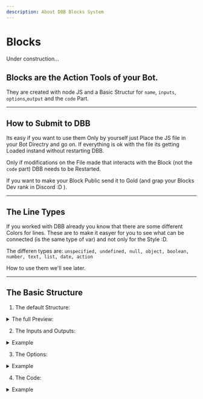 ```yaml
---
description: About DBB Blocks System
---
```


# Blocks

Under construction...

## Blocks are the Action Tools of your Bot. 
They are created with node JS and a Basic Structur for `name`, `inputs`, `options`,`output` and the `code` Part.

---

## How to Submit to DBB
Its easy if you want to use them Only by yourself just Place the JS file in your Bot Directry and go on. If everything is ok with the file its getting Loaded instand without restarting DBB.

Only if modifications on the File made that interacts with the Block (not the `code` part) DBB needs to be Restarted.

If you want to make your Block Public send it to Gold (and grap your Blocks Dev rank in Discord :D ).

---

## The Line Types

If you worked with DBB already you know that there are some different Colors for lines. These are to make it easyer for you to see what can be connected (is the same type of var) and not only for the Style :D.

The differen types are:
` unspecified, undefined, null, object, boolean, number, text, list, date, action `

How to use them we'll see later.

---

## The Basic Structure

1. The default Structure:
<details>
  <summary>The full Preview:</summary>
  
  This Structur is the Block that get showed in the DBB-Editor, there you can place Stuff like Name, Description, Category and more.
  Please make shure that you arent use the same Name for tow Blocks!
  
  ```javascript
  module.exports = {
    name: "",

    description: "",

    category: "",

    auto_execute: true,

    inputs: [],

    options: [],

    outputs: [],
    
    code: function(cache) {
        
    }
};
  ```
  
  *Note: Gold* **loves** *to see the the brake between the Object Keys ;), Simply add them befor sending it to him.* 
</details>

2. The Inputs and Outputs:
<details>
  <summary>Example</summary>
  
  These are The Inputs and Outputs of your Block showen in DBB-Editor.
  *If you Update something here please restart the DBB-Editor to see it.*
  
  ```javascript
    inputs/outputs: [
      {
            "name": "",
            "title": "",
            "description": "",
            "types": []
        }
    ]
    // types : unspecified, undefined, null, object, boolean, number, text, list, date, action
  ```  
  
  In the `name` field gets the Name of the Variable used in the code section. Please make shure that the Names are Unique for the File.
  
  `title` is the Name how its shown in DBB-Editor itself.
  
  `description` is the Text that Pops up if you hover on the Connectionpoint in DBB-Editor. Helpfull to Descripe the Types here ;).
  
   `types` is an Array of Types that can be Connected here. If you want only one Type to be connected use `[ "yourtype" ]`. If you need more, use a comma seperated list inside the `[]` like this `[ "unspecified", "undefined", "null", "object" ]`.
   
   The `inputs` field is an Array of Objects. That mean you can add as many Inputs you need by cloning the Object and add it again. To make it valid, **between** the Objects **needs** to be a `,`. Thats for all fields from type Array or Object!!!
   
   <details>
      <summary>Example</summary>
      
      ```javascript
      inputs: [
        {
            "name": "action",
            "title": "Action",
            "description": "Acceptable Types: Action\n\nDescription: Executes this block.",
            "types": ["action"]
        },
        {
            "name": "value",
            "title": "Value",
            "description": "Acceptable Types: Unspecified, Undefined, Null, Object, Boolean, Number, Text, List\n\nDescription: What it actually used for.",
            "types": ["unspecified", "undefined", "null", "object", "boolean", "number", "text", "list"]
        }
      ]
      
      ...
      
      outputs: [
        {
            "name": "action",
            "title": "Action",
            "description": "Type: Action\n\nDescription: Executes blocks.",
            "types": ["action"]
        }
      ]
      ```
      
      ]
   </details>
   
</details>

3. The Options:
<details>
  <summary>Example</summary>
  
  These are the Options of your Block showed in the DBB-Editor.
  *If you Update something here please restart the DBB-Editor to see it.*
  
  ### Basic Options
  
  ```javascript
    options: [
      {
            "name": "",
            "title": "",
            "description": "",
            "type": ""
        }
    ]
  ```
  
  #### The Option Types
  `type` supports `SELECT, TEXT, COLOR, NUMBER`
  
  By `type` => `COLOR` it will appere the Color-Picker to select a Color. 
  *Note: Gold loves his Color-Picker, like it to and he likes you back ;D*
  
  By `type` => `TEXT` or `NUMBER` a Field to type your Value in shows on the Block in DBB. 
  
  By `type` => `SELECT` a Dropdown Menu will be shown in DBB.
  
  If you use any other then `SELECT` you are fine with this Options Structure.
  If using `SELECT` you need to add the `options` field to the `options` Object. (yea sounds wired, just go on :D ) 
  The new `options` filed is an Array of Items.
  
  ```javascript
  /** value for code => */ 1 : "Option to Select" /** <= Shown in DBB */
  ```
  
  ##### The `options` in `options` array Example:
  
  ```javascript
    options:[
      {
        "name": "",
        "title": "",
        "description": "",
        "type": "SELECT",
        "options": [
          1 : "Option to Select 1",
          2 : "Option to Select 2",
          3 : ...
        ]
      }
    ]
  ```
  
</details>

4. The Code:
<details>
  <summary>Example</summary>
  
  The One and the only part that do something in your Bot.
  *All above is just to show it in the DBB Editor right.*
  
  For this Stuff you need some knowledge in Javascript.
  You can do mostly anything here.
  
  DBB always await the end of the Function to execute Block by Block.
  You only can controll where the Flow goes on.  
  
  ```javascript
    code: function(cache){
    
    }
  ```
  
  #### The `cache` Object
  
  The `cache` Object includes the information arround the Block. Without this the `code` can't interact with the lines.
  *You only need it for the included funktions from **this**.*
 
  <details>
    <summary>Example</summary>
  
  ```javascript
  {
  "name":"",
  "index":"",
  "workspace":"",
  "inputs":{},
  "outputs":{}
  }
  ```
  
  `name` is the Block Name itself.
  `index` is the Number of the Block (out of DBB-Editor).
  `workspace` is a Number what it mean... IDK :=).
  `inputs` is the Array of your Input lines (only the ID's of the Line gets here).
  `outputs` is an Array of your Output Lines (only the ID's too).
  
  </details>
  
  #### The `this` Object
  
  The `this` Object includes all activ Blocks (you **don't** need this) and some usefull Functions for you.
   
  ```javascript
  // Usefull stuff for you!!
  this.GetInputValue("linename", cache);
  this.GetOptionValue("linename", cache);
  this.StoreOutputValue(number, "linename", cache);
  this.RunNextBlock("linename", cache);
  this.require("npmmodul");
  // Just ignore anything else ;)
  ```
  
  With this functions you can get or store the Input-, Option- and Outputvalues or run the next Block. (with the right function)
  
  For Example here is the code Block from the Print Action.
  
  ```javascript
  code: function(cache) {
    const content = this.GetInputValue("value", cache);

    console.log(content);
    
    this.RunNextBlock("action", cache);
  }
  ```
  
  `"value"` in `this.GetInputValue()` is defined in the `inputs` part of the Block.
  Its the same with `this.StoreOutputValue()`. It only can be use for Output Lines!
  
  <details>
    <summary>Input Object from Block</summary>
    
    ```javascript
    inputs: [
        {
            "name": "action",
            "title": "Action",
            "description": "Acceptable Types: Action\n\nDescription: Executes this block.",
            "types": ["action"]
        },
        {
            "name": "value",
            "title": "Value",
            "description": "Acceptable Types: Unspecified, Undefined, Null, Object, Boolean, Number, Text, List\n\nDescription: The value that you want to send to your console.",
            "types": ["unspecified", "undefined", "null", "object", "boolean", "number", "text", "list"]
        }
    ]
    ```
    
  </details>
  
  `"action"` in `this.RunNextBlock()` is defined in the `outputs` part of the Block.
  
  <details>
    <summary>Output Object from Block</summary>
    
    ```javascript
    outputs: [
      {
        "name": "action",
        "title": "Action",
        "description": "Type: Action\n\nDescription: Executes blocks.",
        "types": ["action"]
      }
    ]
    ```
    
  </details>
  
  #### Modul loading with `this.require()`
  
  If you want to import an Module like `fs` or `path` that **aren't** downloaded **from npm**, simply use it like anywhere else, just put it inside the `code` field:
  
  <details>
    <summary>Example</summary>
    
    ```javascript
    code : function(cache){
      const path = require("path");
      // and go on like you wan't...
    }
    ```
    
  </details>
  
  If you want to import an Module like `discord.js` **from npm** please use `this.require()` like this:
  
  <details>
    <summary>Example</summary>
    
    ```javascript
    code : function(cache){
      const discord = this.require("discord.js");
      // and go on :)
    }
    ```
    
  </details>
  
  To improve Performance you should only use default Packages and if you need another, try to use a minimal libary of this function.
  
</details>

